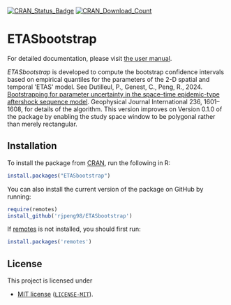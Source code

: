 <!-- badges: start -->
[![CRAN_Status_Badge](http://www.r-pkg.org/badges/version/ETASbootstrap)](https://cran.r-project.org/package=ETASbootstrap)
[![CRAN_Download_Count](http://cranlogs.r-pkg.org/badges/ETASbootstrap)](https://cran.r-project.org/package=ETASbootstrap)
<!-- badges: end -->

# ETASbootstrap

For detailed documentation, please visit [the user manual](https://cran.r-project.org/web/packages/ETASbootstrap/ETASbootstrap.pdf).

*ETASbootstrap* is developed to compute the bootstrap confidence intervals based on empirical quantiles for the parameters of the 2-D spatial and temporal 'ETAS' model. 
See Dutilleul, P., Genest, C., Peng, R., 2024. [Bootstrapping for parameter uncertainty in the space–time epidemic-type aftershock sequence model](https://academic.oup.com/gji/article/236/3/1601/7511107).
Geophysical Journal International 236, 1601–1608, for details of the algorithm.
This version improves on Version 0.1.0 of the package by enabling the study space window to be polygonal rather than merely rectangular. 

## Installation

To install the package from [CRAN](https://cran.r-project.org/package=ETASbootstrap), run the following in R:
```R
install.packages("ETASbootstrap")
```

You can also install the current version of the package on GitHub by running:
```R
require(remotes)
install_github('rjpeng98/ETASbootstrap')
```

If [remotes](https://github.com/r-lib/remotes) is not installed, you should first run:

```R
install.packages('remotes')
```

## License

This project is licensed under

- [MIT license](https://opensource.org/licenses/MIT) ([`LICENSE-MIT`](https://github.com/rjpeng98/ETASbootstrap/blob/main/LICENSE)).


